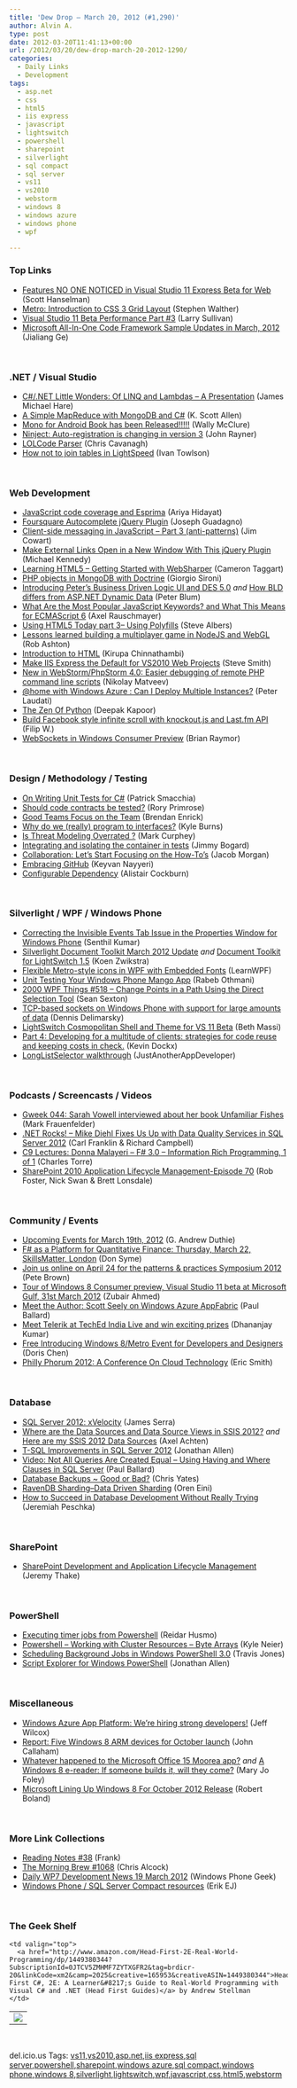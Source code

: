 ```yaml
---
title: 'Dew Drop – March 20, 2012 (#1,290)'
author: Alvin A.
type: post
date: 2012-03-20T11:41:13+00:00
url: /2012/03/20/dew-drop-march-20-2012-1290/
categories:
  - Daily Links
  - Development
tags:
  - asp.net
  - css
  - html5
  - iis express
  - javascript
  - lightswitch
  - powershell
  - sharepoint
  - silverlight
  - sql compact
  - sql server
  - vs11
  - vs2010
  - webstorm
  - windows 8
  - windows azure
  - windows phone
  - wpf

---
```

### <a name="top"></a>Top Links

  * [Features NO ONE NOTICED in Visual Studio 11 Express Beta for Web][1] (Scott Hanselman)
  * [Metro: Introduction to CSS 3 Grid Layout][2] (Stephen Walther)
  * [Visual Studio 11 Beta Performance Part #3][3] (Larry Sullivan)
  * <a href="http://blogs.msdn.com/b/codefx/archive/2012/03/19/microsoft-all-in-one-code-framework-sample-updates-in-march-2012.aspx" target="_blank">Microsoft All-In-One Code Framework Sample Updates in March, 2012</a> (Jialiang Ge)

&#160;

### <a name="dotnet"></a>.NET / Visual Studio

  * [C#/.NET Little Wonders: Of LINQ and Lambdas &#8211; A Presentation][4] (James Michael Hare)
  * [A Simple MapReduce with MongoDB and C#][5] (K. Scott Allen)
  * [Mono for Android Book has been Released!!!!!][6] (Wally McClure)
  * [Ninject: Auto-registration is changing in version 3][7] (John Rayner)
  * [LOLCode Parser][8] (Chris Cavanagh)
  * [How not to join tables in LightSpeed][9] (Ivan Towlson)

&#160;

### <a name="web"></a>Web Development

  * [JavaScript code coverage and Esprima][10] (Ariya Hidayat)
  * [Foursquare Autocomplete jQuery Plugin][11] (Joseph Guadagno)
  * [Client-side messaging in JavaScript – Part 3 (anti-patterns)][12] (Jim Cowart)
  * [Make External Links Open in a New Window With This jQuery Plugin][13] (Michael Kennedy)
  * [Learning HTML5 &#8211; Getting Started with WebSharper][14] (Cameron Taggart)
  * [PHP objects in MongoDB with Doctrine][15] (Giorgio Sironi)
  * [Introducing Peter’s Business Driven Logic UI and DES 5.0][16] _and_ [How BLD differs from ASP.NET Dynamic Data][17] (Peter Blum)
  * [What Are the Most Popular JavaScript Keywords? and What This Means for ECMAScript 6][18] (Axel Rauschmayer)
  * [Using HTML5 Today part 3– Using Polyfills][19] (Steve Albers)
  * [Lessons learned building a multiplayer game in NodeJS and WebGL][20] (Rob Ashton)
  * [Introduction to HTML][21] (Kirupa Chinnathambi)
  * [Make IIS Express the Default for VS2010 Web Projects][22] (Steve Smith)
  * <a href="http://feedproxy.google.com/~r/jetbrains_webIde/~3/JfXrPT8KQ2U/" target="_blank">New in WebStorm/PhpStorm 4.0: Easier debugging of remote PHP command line scripts</a> (Nikolay Matveev)
  * [@home with Windows Azure : Can I Deploy Multiple Instances?][23] (Peter Laudati)
  * [The Zen Of Python][24] (Deepak Kapoor)
  * [Build Facebook style infinite scroll with knockout.js and Last.fm API][25] (Filip W.)
  * [WebSockets in Windows Consumer Preview][26] (Brian Raymor)

&#160;

### <a name="design"></a>Design / Methodology / Testing

  * [On Writing Unit Tests for C#][27] (Patrick Smacchia)
  * [Should code contracts be tested?][28] (Rory Primrose)
  * [Good Teams Focus on the Team][29] (Brendan Enrick)
  * [Why do we (really) program to interfaces?][30] (Kyle Burns)
  * [Is Threat Modeling Overrated ?][31] (Mark Curphey)
  * [Integrating and isolating the container in tests][32] (Jimmy Bogard)
  * [Collaboration: Let’s Start Focusing on the How-To’s][33] (Jacob Morgan)
  * [Embracing GitHub][34] (Keyvan Nayyeri)
  * <a href="http://alistair.cockburn.us/Configurable+Dependency" target="_blank">Configurable Dependency</a> (Alistair Cockburn)

&#160;

### <a name="silverlight"></a>Silverlight / WPF / Windows Phone

  * [Correcting the Invisible Events Tab Issue in the Properties Window for Windows Phone][35] (Senthil Kumar)
  * <a href="http://firstfloorsoftware.com/blog/document-toolkit-march-2012-update/" target="_blank">Silverlight Document Toolkit March 2012 Update</a> _and_ [Document Toolkit for LightSwitch 1.5][36] (Koen Zwikstra)
  * [Flexible Metro-style icons in WPF with Embedded Fonts][37] (LearnWPF)
  * [Unit Testing Your Windows Phone Mango App][38] (Rabeb Othmani)
  * <a href="http://wpf.2000things.com/2012/03/20/518-change-points-in-a-path-using-the-direct-selection-tool/" target="_blank">2000 WPF Things #518 – Change Points in a Path Using the Direct Selection Tool</a> (Sean Sexton)
  * [TCP-based sockets on Windows Phone with support for large amounts of data][39] (Dennis Delimarsky)
  * [LightSwitch Cosmopolitan Shell and Theme for VS 11 Beta][40] (Beth Massi)
  * [Part 4: Developing for a multitude of clients: strategies for code reuse and keeping costs in check.][41] (Kevin Dockx)
  * <a href="http://www.windowsphonegeek.com/articles/LongListSelector-walkthrough" target="_blank">LongListSelector walkthrough</a> (JustAnotherAppDeveloper)

&#160;

### <a name="podcasts"></a>Podcasts / Screencasts / Videos

  * [Gweek 044: Sarah Vowell interviewed about her book Unfamiliar Fishes][42] (Mark Frauenfelder)
  * <a href="http://www.dotnetrocks.com/default.aspx?ShowNum=751" target="_blank">.NET Rocks! &#8211; Mike Diehl Fixes Us Up with Data Quality Services in SQL Server 2012</a> (Carl Franklin & Richard Campbell)
  * [C9 Lectures: Donna Malayeri &#8211; F# 3.0 &#8211; Information Rich Programming, 1 of 1][43] (Charles Torre)
  * [SharePoint 2010 Application Lifecycle Management-Episode 70][44] (Rob Foster, Nick Swan & Brett Lonsdale)

&#160;

### <a name="events"></a>Community / Events

  * [Upcoming Events for March 19th, 2012][45] (G. Andrew Duthie)
  * [F# as a Platform for Quantitative Finance: Thursday, March 22, SkillsMatter, London][46] (Don Syme)
  * [Join us online on April 24 for the patterns & practices Symposium 2012][47] (Pete Brown)
  * [Tour of Windows 8 Consumer preview, Visual Studio 11 beta at Microsoft Gulf, 31st March 2012][48] (Zubair Ahmed)
  * [Meet the Author: Scott Seely on Windows Azure AppFabric][49] (Paul Ballard)
  * [Meet Telerik at TechEd India Live and win exciting prizes][50] (Dhananjay Kumar)
  * [Free Introducing Windows 8/Metro Event for Developers and Designers][51] (Doris Chen)
  * [Philly Phorum 2012: A Conference On Cloud Technology][52] (Eric Smith)

&#160;

### <a name="sql"></a>Database

  * [SQL Server 2012: xVelocity][53] (James Serra)
  * [Where are the Data Sources and Data Source Views in SSIS 2012?][54] _and_ [Here are my SSIS 2012 Data Sources][55] (Axel Achten)
  * [T-SQL Improvements in SQL Server 2012][56] (Jonathan Allen)
  * [Video: Not All Queries Are Created Equal – Using Having and Where Clauses in SQL Server][57] (Paul Ballard)
  * [Database Backups ~ Good or Bad?][58] (Chris Yates)
  * [RavenDB Sharding–Data Driven Sharding][59] (Oren Eini)
  * [How to Succeed in Database Development Without Really Trying][60] (Jeremiah Peschka)

&#160;

### <a name="sp"></a>SharePoint

  * [SharePoint Development and Application Lifecycle Management][61] (Jeremy Thake)

&#160;

### <a name="ps"></a>PowerShell

  * <a href="http://feedproxy.google.com/~r/geekswithblogs/~3/i5R5S9-PY-c/executing-timer-jobs-from-powershell.aspx" target="_blank">Executing timer jobs from Powershell</a> (Reidar Husmo)
  * [Powershell &#8211; Working with Cluster Resources &#8211; Byte Arrays][62] (Kyle Neier)
  * [Scheduling Background Jobs in Windows PowerShell 3.0][63] (Travis Jones)
  * [Script Explorer for Windows PowerShell][64] (Jonathan Allen)

&#160;

### <a name="misc"></a>Miscellaneous

  * [Windows Azure App Platform: We’re hiring strong developers!][65] (Jeff Wilcox)
  * [Report: Five Windows 8 ARM devices for October launch][66] (John Callaham)
  * [Whatever happened to the Microsoft Office 15 Moorea app?][67] _and_ [A Windows 8 e-reader: If someone builds it, will they come?][68] (Mary Jo Foley)
  * [Microsoft Lining Up Windows 8 For October 2012 Release][69] (Robert Boland)

&#160;

### <a name="links"></a>More Link Collections

  * [Reading Notes #38][70] (Frank)
  * [The Morning Brew #1068][71] (Chris Alcock)
  * [Daily WP7 Development News 19 March 2012][72] (Windows Phone Geek)
  * [Windows Phone / SQL Server Compact resources][73] (Erik EJ)

&#160;

### <a name="shelf"></a>The Geek Shelf

<table border="0" cellspacing="0" cellpadding="0">
  <tr>
    <td>
      <img data-recalc-dims="1" decoding="async" src="https://i0.wp.com/ecx.images-amazon.com/images/I/51IZ1knn96L._SL160_.jpg?w=660" />
    </td>
    
    <td valign="top">
      <a href="http://www.amazon.com/Head-First-2E-Real-World-Programming/dp/1449380344?SubscriptionId=0JTCV5ZMHMF7ZYTXGFR2&tag=brdicr-20&linkCode=xm2&camp=2025&creative=165953&creativeASIN=1449380344">Head First C#, 2E: A Learner&#8217;s Guide to Real-World Programming with Visual C# and .NET (Head First Guides)</a> by Andrew Stellman
    </td>
  </tr>
</table>

&#160;

<div style="padding-bottom: 0px; margin: 0px; padding-left: 0px; padding-right: 0px; display: inline; float: none; padding-top: 0px" id="scid:0767317B-992E-4b12-91E0-4F059A8CECA8:1a61efa1-3b54-4979-b7a4-6198be38b825" class="wlWriterEditableSmartContent">
  del.icio.us Tags: <a href="http://del.icio.us/popular/vs11" rel="tag">vs11</a>,<a href="http://del.icio.us/popular/vs2010" rel="tag">vs2010</a>,<a href="http://del.icio.us/popular/asp.net" rel="tag">asp.net</a>,<a href="http://del.icio.us/popular/iis+express" rel="tag">iis express</a>,<a href="http://del.icio.us/popular/sql+server" rel="tag">sql server</a>,<a href="http://del.icio.us/popular/powershell" rel="tag">powershell</a>,<a href="http://del.icio.us/popular/sharepoint" rel="tag">sharepoint</a>,<a href="http://del.icio.us/popular/windows+azure" rel="tag">windows azure</a>,<a href="http://del.icio.us/popular/sql+compact" rel="tag">sql compact</a>,<a href="http://del.icio.us/popular/windows+phone" rel="tag">windows phone</a>,<a href="http://del.icio.us/popular/windows+8" rel="tag">windows 8</a>,<a href="http://del.icio.us/popular/silverlight" rel="tag">silverlight</a>,<a href="http://del.icio.us/popular/lightswitch" rel="tag">lightswitch</a>,<a href="http://del.icio.us/popular/wpf" rel="tag">wpf</a>,<a href="http://del.icio.us/popular/javascript" rel="tag">javascript</a>,<a href="http://del.icio.us/popular/css" rel="tag">css</a>,<a href="http://del.icio.us/popular/html5" rel="tag">html5</a>,<a href="http://del.icio.us/popular/webstorm" rel="tag">webstorm</a>
</div>

 [1]: http://feedproxy.google.com/~r/ScottHanselman/~3/poJM_ExmIM0/FeaturesNOONENOTICEDInVisualStudio11ExpressBetaForWeb.aspx
 [2]: http://feedproxy.google.com/~r/StephenWalther/~3/UXt3Tc7yYsU/metro-introduction-to-css-3-grid-layout.aspx
 [3]: http://blogs.msdn.com/b/visualstudio/archive/2012/03/19/visual-studio-11-beta-performance-part-3.aspx
 [4]: http://feedproxy.google.com/~r/BlackRabbitCoder/~3/KF5dyDK9ki8/c.net-little-wonders-of-linq-and-lambdas---a-presentation.aspx
 [5]: http://odetocode.com/Blogs/scott/archive/2012/03/18/a-simple-mapreduce-with-mongodb-and-c.aspx
 [6]: http://morewally.com/cs/blogs/wallym/archive/2012/03/19/mono-for-android-book-has-been-released.aspx
 [7]: http://sharpfellows.com/post.aspx?id=0f5eef33-5029-4859-83b4-966376caa0b5
 [8]: http://chriscavanagh.wordpress.com/2012/03/19/lolcode-parser/
 [9]: http://www.mindscapehq.com/blog/index.php/2012/03/19/how-not-to-join-tables-in-lightspeed/
 [10]: http://ariya.ofilabs.com/2012/03/javascript-code-coverage-and-esprima.html?utm_source=rss&utm_medium=rss&utm_campaign=javascript-code-coverage-and-esprima
 [11]: http://www.josephguadagno.net/post.aspx?id=68d6cf39-79f7-452b-afb5-23042da75abe
 [12]: http://feedproxy.google.com/~r/FreshBrewedCode/~3/2yals4W24NQ/
 [13]: http://blog.michaelckennedy.net/2012/03/19/make-external-links-open-in-a-new-window-with-this-jquery-plugin/
 [14]: http://blog.ctaggart.com/2012/03/learning-html5-getting-started-with.html
 [15]: http://feeds.dzone.com/~r/zones/css/~3/rvB8QkuNAyA/php-objects-mongodb-doctrine
 [16]: http://weblogs.asp.net/peterblum/archive/2012/03/19/introducing-peter-s-business-driven-logic-ui-and-des-5-0.aspx
 [17]: http://weblogs.asp.net/peterblum/archive/2012/03/19/how-bld-differs-from-asp-net-dynamic-data.aspx
 [18]: http://feeds.dzone.com/~r/zones/css/~3/hJ0WofICmf0/what-are-most-popular
 [19]: http://geekswithblogs.net/Albers/archive/2012/03/20/using-html5-today-part-3ndash-using-polyfills.aspx
 [20]: http://feedproxy.google.com/~r/RobAshton/~3/50ohDOVb7rs/lessons-learned-building-a-multiplayer-game-in-nodejs-and-webgl.html
 [21]: http://www.kirupa.com/html5/introduction_html.htm
 [22]: http://ardalis.com/make-iis-express-the-default-for-vs2010-web-projects
 [23]: http://feedproxy.google.com/~r/peterlau/~3/gWhJbqK4w4k/home-with-windows-azure-can-i-deploy-multiple-instances.aspx
 [24]: http://feedproxy.google.com/~r/OneDotNetWay/~3/tjkvcVzqTqs/
 [25]: http://www.strathweb.com/2012/03/build-facebook-style-infinite-scroll-with-knockout-js-and-last-fm-api/
 [26]: http://blogs.msdn.com/b/ie/archive/2012/03/19/websockets-in-windows-consumer-preview.aspx
 [27]: http://feedproxy.google.com/~r/CodeBetter/~3/zhhxX4xcgAQ/
 [28]: http://feedproxy.google.com/~r/RoryPrimrose/~3/hS9rxvuGwdE/post.aspx
 [29]: http://feedproxy.google.com/~r/BrendanEnrick/~3/TB0KJaUTNcw/post.aspx
 [30]: http://geekswithblogs.net/KyleBurns/archive/2012/03/19/why-do-we-really-program-to-interfaces.aspx
 [31]: http://feedproxy.google.com/~r/curphey/~3/Cj9255DwhHk/
 [32]: http://feedproxy.google.com/~r/LosTechies/~3/SOGKi9tiA6I/
 [33]: http://feedproxy.google.com/~r/CloudAve/~3/5HW3RimKrBo/
 [34]: http://keyvan.io/embracing-github
 [35]: http://mobile.dzone.com/articles/correcting-invisible-events
 [36]: http://firstfloorsoftware.com/blog/document-toolkit-for-lightswitch-1-5/
 [37]: http://learnwpf.com/post/2012/03/19/Flexible-Metro-style-icons-in-WPF-with-Embedded-Fonts.aspx
 [38]: http://mobile.dzone.com/articles/unit-testing-your-windows
 [39]: http://www.dzone.com/articles/tcp-based-sockets-windows
 [40]: http://blogs.msdn.com/b/bethmassi/archive/2012/03/19/lightswitch-cosmopolitan-shell-and-theme-for-vs-11-beta.aspx
 [41]: http://feedproxy.google.com/~r/silverlightshow/~3/SNCDE9ZPf3I/Part-4-Developing-for-a-multitude-of-clients-strategies-for-code-reuse-and-keeping-costs-in-check.aspx
 [42]: http://gweek.libsyn.com/gweek-044-sarah-vowell-interviewed-about-her-book-unfamiliar-fishes
 [43]: http://channel9.msdn.com/Blogs/Charles/C9-Lectures-Donna-Malayeri-F-30-Information-Rich-Programming-1-of-1
 [44]: http://www.sharepointpodshow.com/archive/2012/03/19/sharepoint-2010-application-lifecycle-management-episode-70.aspx
 [45]: http://feeds.devhammer.net/~r/devhammer/~3/-gfO_ZlUUuA/upcoming-events-for-march-19th-2012
 [46]: http://blogs.msdn.com/b/dsyme/archive/2012/03/19/f-as-a-platform-for-quantitative-finance-thursday-march-22-skillsmatter-london.aspx
 [47]: http://feedproxy.google.com/~r/PeteBrown/~3/uTt5JoB8jSY/join-us-online-on-april-24-for-the-patterns--practices-symposium-2012
 [48]: http://feedproxy.google.com/~r/zubairahmed/~3/_92M2BwcD04/
 [49]: http://blog.pluralsight.com/2012/03/19/meet-the-author-scott-seely-on-windows-azure-appfabric/
 [50]: http://debugmode.net/2012/03/20/meet-telerik-at-teched-india-live-and-win-exciting-prizes/
 [51]: http://blogs.msdn.com/b/dorischen/archive/2012/03/19/free-introducing-windows-8-metro-event-for-developers-and-designers.aspx
 [52]: http://geekadelphia.com/2012/03/19/philly-phorum-2012/
 [53]: http://feedproxy.google.com/~r/sqlserverpedia/~3/wGi5j2Xz5lA/
 [54]: http://blogs.lessthandot.com/index.php/DataMgmt/ssis-1/where-are-the-data-sources
 [55]: http://blogs.lessthandot.com/index.php/DataMgmt/ssis-1/here-are-my-ssis-2012
 [56]: http://www.infoq.com/news/2012/03/T-SQL-2012
 [57]: http://blog.pluralsight.com/2012/03/19/video-not-all-queries-are-created-equal/
 [58]: http://feedproxy.google.com/~r/sqlserverpedia/~3/chO9cZBQdsI/
 [59]: http://feedproxy.google.com/~r/AyendeRahien/~3/WtbZBakPN94/ravendb-shardingndash-data-driven-sharding
 [60]: http://feedproxy.google.com/~r/BrentOzar-SqlServerDba/~3/3qq5KgLwOBQ/
 [61]: http://blogs.msdn.com/b/mvpawardprogram/archive/2012/03/19/sharepoint-development-and-application-lifecycle-management.aspx
 [62]: http://www.sqlservercentral.com/blogs/kyle-neier/2012/03/19/powershell-working-with-cluster-resources-byte-arrays/
 [63]: http://blogs.msdn.com/b/powershell/archive/2012/03/19/scheduling-background-jobs-in-windows-powershell-3-0.aspx
 [64]: http://www.infoq.com/news/2012/03/Script-Explorer
 [65]: http://www.jeff.wilcox.name/2012/03/azure-app-platform-jobs/
 [66]: http://www.neowin.net/news/report-five-windows-8-arm-devices-for-october-launch
 [67]: http://www.zdnet.com/blog/microsoft/whatever-happened-to-the-microsoft-office-15-moorea-app/12200
 [68]: http://www.zdnet.com/blog/microsoft/a-windows-8-e-reader-if-someone-builds-it-will-they-come/12206
 [69]: http://www.windows8news.com/2012/03/19/microsoft-lining-windows-8-october-2012-release/
 [70]: http://www.frankysnotes.com/2012/03/reading-notes-38.html
 [71]: http://feedproxy.google.com/~r/ReflectivePerspective/~3/TuF98HqpLX8/
 [72]: http://feedproxy.google.com/~r/Windowsphonegeek/~3/runLNoaCdFs/daily-wp7-development-news-19-march-2012
 [73]: http://feedproxy.google.com/~r/ErikejBlogsAboutSqlCompactnetAndRelatedStuff/~3/4BpQvSjIsI4/windows-phone-sql-server-compact.html